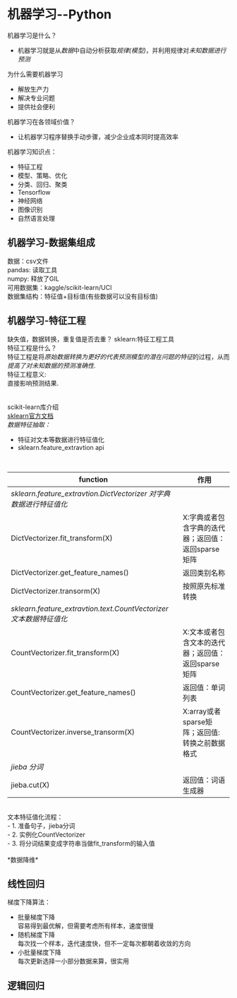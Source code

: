 机器学习--Python
================
机器学习是什么？<br>
- 机器学习就是从*数据*中自动分析获取*规律(模型)*，并利用规律对*未知数据进行预测*  

为什么需要机器学习<br>
- 解放生产力
- 解决专业问题
- 提供社会便利  

机器学习在各领域价值？<br>
- 让机器学习程序替换手动步骤，减少企业成本同时提高效率<br>

机器学习知识点：<br>
- 特征工程
- 模型、策略、优化
- 分类、回归、聚类
- Tensorflow
- 神经网络
- 图像识别
- 自然语言处理

机器学习-数据集组成
------------------
数据：csv文件<br>
pandas: 读取工具<br>
numpy: 释放了GIL<br>
可用数据集：kaggle/scikit-learn/UCI<br>
数据集结构：特征值+目标值(有些数据可以没有目标值)<br>

机器学习-特征工程
----------------
缺失值，数据转换，重复值是否去重？
sklearn:特征工程工具<br>
特征工程是什么？<br>
特征工程是将*原始数据转换为更好的代表预测模型的潜在问题的特征*的过程，从而*提高了对未知数据的预测准确性*.<br>
特征工程意义:<br>
直接影响预测结果.<br>  
<br>
scikit-learn库介绍<br>
[sklearn官方文档](https://scikit-learn.org/stable/)
<br>
*数据特征抽取：*<br>
- 特征对文本等数据进行特征值化<br>
- sklearn.feature_extravtion  api
<br>
    
|function  | 作用 |
|----------|-----------|
|*sklearn.feature_extravtion.DictVectorizer  对字典数据进行特征值化*|
|DictVectorizer.fit_transform(X) | X:字典或者包含字典的迭代器；返回值：返回sparse矩阵|
|DictVectorizer.get_feature_names()  | 返回类别名称|
|DictVectorizer.transorm(X)  | 按照原先标准转换|
|*sklearn.feature_extravtion.text.CountVectorizer  文本数据特征值化*|
|CountVectorizer.fit_transform(X) | X:文本或者包含文本的迭代器；返回值：返回sparse矩阵|
|CountVectorizer.get_feature_names()  | 返回值：单词列表|
|CountVectorizer.inverse_transorm(X)  |  X:array或者sparse矩阵；返回值:转换之前数据格式|
|*jieba 分词*|
|jieba.cut(X)  | 返回值：词语生成器|
<br>
文本特征值化流程：<br>
-  1. 准备句子，jieba分词<br>
-  2. 实例化CountVectorizer<br>
-  3. 将分词结果变成字符串当做fit_transform的输入值<br>
<br>
*数据降维*

线性回归
--------

梯度下降算法：
-  批量梯度下降<br>容易得到最优解，但需要考虑所有样本，速度很慢
-  随机梯度下降<br>每次找一个样本，迭代速度快，但不一定每次都朝着收敛的方向
-  小批量梯度下降<br>每次更新选择一小部分数据来算，很实用


逻辑回归
--------
